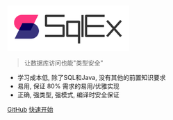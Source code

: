 <img src="_media/logo.svg" alt="logo" style="width:280px;"/>

> 让数据库访问也能"类型安全"

- 学习成本低, 除了SQL和Java, 没有其他的前置知识要求
- 易用, 保证 80% 需求的易用/优雅实现
- 正确, 强类型, 强模式, 编译时安全保证

[GitHub](https://github.com/sqlex)
[快速开始](quick-start.md)
